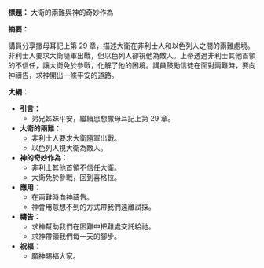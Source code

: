 **標題：** 大衛的兩難與神的奇妙作為

**摘要：**

講員分享撒母耳記上第 29 章，描述大衛在非利士人和以色列人之間的兩難處境。非利士人要求大衛隨軍出戰，但以色列人卻視他為敵人。上帝透過非利士其他首領的不信任，讓大衛免於參戰，化解了他的困境。講員鼓勵信徒在面對兩難時，要向神禱告，求神開出一條平安的道路。

**大綱：**

* **引言：**
    * 弟兄姊妹平安，繼續思想撒母耳記上第 29 章。
* **大衛的兩難：**
    * 非利士人要求大衛隨軍出戰。
    * 以色列人視大衛為敵人。
* **神的奇妙作為：**
    * 非利士其他首領不信任大衛。
    * 大衛免於參戰，回到喜格拉。
* **應用：**
    * 在兩難時向神禱告。
    * 神會用意想不到的方式帶我們遠離試探。
* **禱告：**
    * 求神幫助我們在困難中把難處交託給祂。
    * 求神帶領我們每一天的腳步。
* **祝福：**
    * 願神賜福大家。
